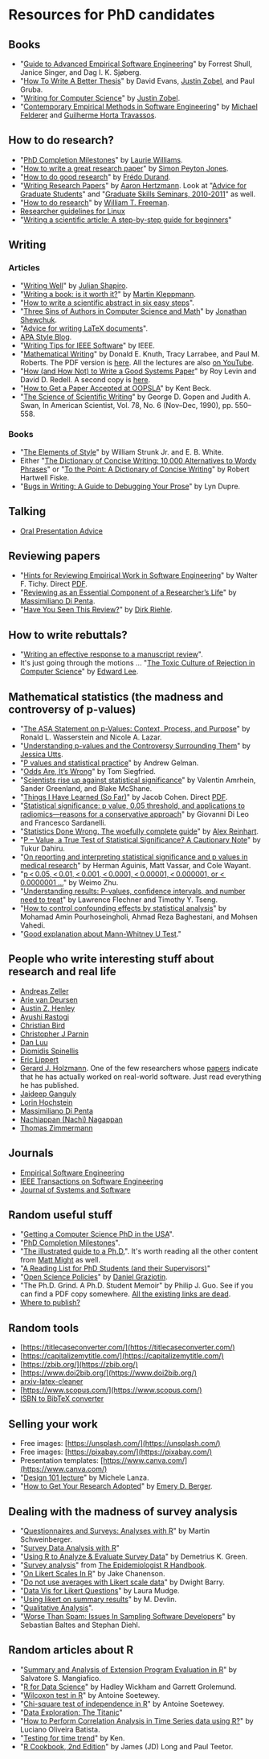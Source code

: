 # Resources for PhD candidates

## Books

* "[Guide to Advanced Empirical Software Engineering](https://www.amazon.com/Guide-Advanced-Empirical-Software-Engineering/dp/184800043X)" by Forrest Shull, Janice Singer, and Dag I. K. Sjøberg.
* "[How To Write A Better Thesis](https://www.amazon.com/Write-Better-Thesis-David-Evans/dp/3319042858/)" by David Evans, [Justin Zobel](https://www.mup.com.au/authors/justin-zobel), and Paul Gruba.
* "[Writing for Computer Science](https://www.amazon.com/Writing-Computer-Science-Justin-Zobel/dp/144716640X/)" by [Justin Zobel](https://www.mup.com.au/authors/justin-zobel).
* "[Contemporary Empirical Methods in Software Engineering](https://www.amazon.com/gp/product/3030324885/)" by [Michael Felderer](http://mfelderer.at/) and [Guilherme Horta Travassos](https://www.cos.ufrj.br/~ght/).

## How to do research?

* "[PhD Completion Milestones](https://collaboration.csc.ncsu.edu/laurie/PhD.html)" by [Laurie Williams](https://collaboration.csc.ncsu.edu/laurie/).
* "[How to write a great research paper](https://www.microsoft.com/en-us/research/academic-program/write-great-research-paper/)" by [Simon Peyton Jones](https://www.microsoft.com/en-us/research/people/simonpj/).
* "[How to do good research](https://people.csail.mit.edu/fredo/DoGoodResearch.pdf)" by [Frédo Durand](https://people.csail.mit.edu/fredo/student.html).
* "[Writing Research Papers](https://www.dgp.toronto.edu/~hertzman/courses/gradSkills/2010/writing.pdf)" by [Aaron Hertzmann](https://www.dgp.toronto.edu/~hertzman/). Look at "[Advice for Graduate Students](https://www.dgp.toronto.edu/~hertzman/advice/)" and "[Graduate Skills Seminars, 2010-2011](http://www.dgp.toronto.edu/~hertzman/courses/gradSkills/2010/)" as well.
* "[How to do research](https://people.csail.mit.edu/billf/publications/How_To_Do_Research.pdf)" by [William T. Freeman](https://billf.mit.edu/).
* [Researcher guidelines for Linux](https://www.kernel.org/doc/html/latest/process/researcher-guidelines.html)
* "[Writing a scientific article: A step-by-step guide for beginners](https://www.sciencedirect.com/science/article/pii/S1878764915001606)"

## Writing

### Articles

* "[Writing Well](https://www.julian.com/guide/write/first-draft)" by [Julian Shapiro](https://www.julian.com/).
* "[Writing a book: is it worth it?](https://martin.kleppmann.com/2020/09/29/is-book-writing-worth-it.html)" by [Martin Kleppmann](https://martin.kleppmann.com/).
* "[How to write a scientific abstract in six easy steps](https://www.easterbrook.ca/steve/2010/01/how-to-write-a-scientific-abstract-in-six-easy-steps/)".
* "[Three Sins of Authors in Computer Science and Math](http://www.cs.cmu.edu/~jrs/sins.html)" by [Jonathan Shewchuk](http://www.cs.cmu.edu/~jrs/).
* "[Advice for writing LaTeX documents](https://github.com/dspinellis/latex-advice)".
* [APA Style Blog](https://apastyle.apa.org/blog).
* "[Writing Tips for IEEE Software](https://www.computer.org/csdl/magazine/so/write-for-us/14426)" by IEEE.
* "[Mathematical Writing](https://www.amazon.com/Mathematical-Writing-Association-America-Notes/dp/088385063X)" by Donald E. Knuth, Tracy Larrabee, and Paul M. Roberts. The PDF version is [here](https://jmlr.csail.mit.edu/reviewing-papers/knuth_mathematical_writing.pdf). All the lectures are also [on YouTube](https://www.youtube.com/playlist?list=PLOdeqCXq1tXihn5KmyB2YTOqgxaUkcNYG).
* "[How (and How Not) to Write a Good Systems Paper](https://www.usenix.org/legacy/events/samples/submit/advice.html)" by Roy Levin and David D. Redell. A second copy is [here](https://www.usenix.org/conference/osdi12/guidelines-authors).
* "[How to Get a Paper Accepted at OOPSLA](https://plg.uwaterloo.ca/~migod/research/beckOOPSLA.html)" by Kent Beck.
* "[The Science of Scientific Writing](https://www.usenix.org/sites/default/files/gopen_and_swan_science_of_scientific_writing.pdf)" by George D. Gopen and Judith A. Swan, In American Scientist, Vol. 78, No. 6 (Nov–Dec, 1990), pp. 550–558.

### Books

* "[The Elements of Style](https://www.amazon.com/Elements-Style-Fourth-William-Strunk/dp/020530902X)" by  William Strunk Jr. and E. B. White.
* Either "[The Dictionary of Concise Writing: 10,000 Alternatives to Wordy Phrases](https://www.amazon.com/Dictionary-Concise-Writing-Alternatives-Phrases/dp/0966517660)" or "[To the Point: A Dictionary of Concise Writing](https://www.amazon.com/Point-Dictionary-Concise-Writing/dp/0393347176)" by Robert Hartwell Fiske.
* "[Bugs in Writing: A Guide to Debugging Your Prose](https://www.amazon.com/BUGS-Writing-Revised-Guide-Debugging/dp/020137921X)" by Lyn Dupre.

## Talking

* [Oral Presentation Advice](https://pages.cs.wisc.edu/~markhill/conference-talk.html)

## Reviewing papers

* "[Hints for Reviewing Empirical Work in Software Engineering](https://dl.acm.org/doi/10.1023/A%3A1009844119158)" by Walter F. Tichy. Direct [PDF](https://selab.netlab.uky.edu/homepage/papers/tichy-overview.pdf).
* "[Reviewing as an Essential Component of a Researcher’s Life](https://www.dropbox.com/s/cst1m0t7e48chz0/Reviewing.pdf?dl=0#)" by [Massimiliano Di Penta](https://mdipenta.github.io/).
* "[Have You Seen This Review?](https://profriehle.com/2022/11/12/have-you-seen-this-review/)" by [Dirk Riehle](https://profriehle.com/).

## How to write rebuttals?

* "[Writing an effective response to a manuscript review](https://www.journals.uchicago.edu/doi/full/10.1086/688886)".
* It's just going through the motions ... "[The Toxic Culture of Rejection in Computer Science](https://sigbed.org/2022/08/22/the-toxic-culture-of-rejection-in-computer-science/)" by [Edward Lee](https://ptolemy.berkeley.edu/~eal/index.html).

## Mathematical statistics (the madness and controversy of p-values)

* "[The ASA Statement on p-Values: Context, Process, and Purpose](https://www.tandfonline.com/doi/full/10.1080/00031305.2016.1154108)" by Ronald L. Wasserstein and Nicole A. Lazar.
* "[Understanding p-values and the Controversy Surrounding Them](https://www.ics.uci.edu/~jutts/UnderstandingP-Values)" by [Jessica Utts](https://www.ics.uci.edu/~jutts/).
* "[P values and statistical practice](https://journals.lww.com/epidem/Fulltext/2013/01000/Commentary__P__Values_and_Statistical_Practice.10.aspx)" by Andrew Gelman.
* "[Odds Are, It’s Wrong](https://www.sciencenews.org/article/odds-are-its-wrong)" by Tom Siegfried.
* "[Scientists rise up against statistical significance](https://www.nature.com/articles/d41586-019-00857-9)" by Valentin Amrhein, Sander Greenland, and Blake McShane.
* "[Things I Have Learned (So Far)](https://doi.apa.org/doiLanding?doi=10.1037%2F0003-066X.45.12.1304)" by Jacob Cohen. Direct [PDF](https://tech.me.holycross.edu/files/2015/03/Cohen_1990.pdf).
* "[Statistical significance: p value, 0.05 threshold, and applications to radiomics—reasons for a conservative approach](https://eurradiolexp.springeropen.com/articles/10.1186/s41747-020-0145-y)" by Giovanni Di Leo and Francesco Sardanelli.
* "[Statistics Done Wrong. The woefully complete guide](https://www.statisticsdonewrong.com/)" by [Alex Reinhart](https://www.refsmmat.com/).
* "[P – Value, a True Test of Statistical Significance? A Cautionary Note](https://www.ncbi.nlm.nih.gov/pmc/articles/PMC4111019/)" by Tukur Dahiru.
* "[On reporting and interpreting statistical significance and p values in medical research](https://www.ncbi.nlm.nih.gov/pmc/articles/PMC8005799/)" by Herman Aguinis, Matt Vassar, and Cole Wayant.
* "[p < 0.05, < 0.01, < 0.001, < 0.0001, < 0.00001, < 0.000001, or < 0.0000001 …](https://www.ncbi.nlm.nih.gov/pmc/articles/PMC6191982/)" by Weimo Zhu.
* "[Understanding results: P-values, confidence intervals, and number need to treat](https://www.ncbi.nlm.nih.gov/pmc/articles/PMC3263226/)" by Lawrence Flechner and Timothy Y. Tseng.
* "[How to control confounding effects by statistical analysis](https://www.ncbi.nlm.nih.gov/pmc/articles/PMC4017459/)" by Mohamad Amin Pourhoseingholi, Ahmad Reza Baghestani, and Mohsen Vahedi.
* "[Good explanation about Mann-Whitney U Test](https://statistics.laerd.com/spss-tutorials/mann-whitney-u-test-using-spss-statistics.php)."

## People who write interesting stuff about research and real life

* [Andreas Zeller](https://andreas-zeller.info/)
* [Arie van Deursen](https://avandeursen.com/)
* [Austin Z. Henley](https://austinhenley.com/)
* [Ayushi Rastogi](https://ayushirastogi.github.io/)
* [Christian Bird](https://www.microsoft.com/en-us/research/people/cbird/)
* [Christopher J Parnin](https://www.chrisparnin.me/)
* [Dan Luu](https://danluu.com/)
* [Diomidis Spinellis](https://www.spinellis.gr/index.html.var)
* [Eric Lippert](https://ericlippert.com/)
* [Gerard J. Holzmann](https://spinroot.com/gerard/). One of the few researchers whose [papers](https://spinroot.com/gerard/pubs.html) indicate that he has actually worked on real-world software. Just read everything he has published.
* [Jaideep Ganguly](https://jganguly.github.io/)
* [Lorin Hochstein](http://lorinhochstein.org/)
* [Massimiliano Di Penta](https://mdipenta.github.io/)
* [Nachiappan (Nachi) Nagappan](https://nachinagappan.github.io/)
* [Thomas Zimmermann](https://thomas-zimmermann.com/)

## Journals

* [Empirical Software Engineering](https://www.springer.com/journal/10664)
* [IEEE Transactions on Software Engineering](https://ieeexplore.ieee.org/xpl/RecentIssue.jsp?punumber=32)
* [Journal of Systems and Software](https://www.sciencedirect.com/journal/journal-of-systems-and-software)

## Random useful stuff

* "[Getting a Computer Science PhD in the USA](https://parentheticallyspeaking.org/articles/us-cs-phd-faq/)".
* "[PhD Completion Milestones](https://collaboration.csc.ncsu.edu/laurie/PhD.html)".
* "[The illustrated guide to a Ph.D.](https://matt.might.net/articles/phd-school-in-pictures/)". It's worth reading all the other content from [Matt Might](https://matt.might.net/) as well.
* "[A Reading List for PhD Students (and their Supervisors)](https://www2.dmst.aueb.gr/dds/res/phd/bib.htm)"
* "[Open Science Policies](https://conf.researchr.org/track/icse-2021/icse-2021-open-science-policies)" by [Daniel Graziotin](https://ineed.coffee/).
* "The Ph.D. Grind. A Ph.D. Student Memoir" by Philip J. Guo. See if you can find a PDF copy somewhere. [All the existing links are dead](https://news.ycombinator.com/item?id=17494273).
* [Where to publish?](https://giasuddin.ca/publications/)

## Random tools

* [https://titlecaseconverter.com/](https://titlecaseconverter.com/)
* [https://capitalizemytitle.com/](https://capitalizemytitle.com/)
* [https://zbib.org/](https://zbib.org/)
* [https://www.doi2bib.org/](https://www.doi2bib.org/)
* [arxiv-latex-cleaner](https://github.com/google-research/arxiv-latex-cleaner)
* [https://www.scopus.com/](https://www.scopus.com/)
* [ISBN to BibTeX converter](https://www.bibtex.com/c/isbn-to-bibtex-converter/)

## Selling your work

* Free images: [https://unsplash.com/](https://unsplash.com/)
* Free images: [https://pixabay.com/](https://pixabay.com/)
* Presentation templates: [https://www.canva.com/](https://www.canva.com/)
* "[Design 101 lecture](https://www.youtube.com/watch?v=okZeimABw7w)" by Michele Lanza.
* "[How to Get Your Research Adopted](https://slideslive.com/38986031/how-to-get-your-research-adopted)" by [Emery D. Berger](https://emeryberger.com/).

## Dealing with the madness of survey analysis

* "[Questionnaires and Surveys: Analyses with R](https://ladal.edu.au/surveys.html)" by Martin Schweinberger.
* "[Survey Data Analysis with R](https://stats.oarc.ucla.edu/r/seminars/survey-data-analysis-with-r/)"
* "[Using R to Analyze & Evaluate Survey Data](https://datascienceplus.com/using-r-to-analyze-evaluate-survey-data-part-1/)" by Demetrius K. Green.
* "[Survey analysis](https://epirhandbook.com/en/survey-analysis.html)" from [The Epidemiologist R Handbook](https://epirhandbook.com/en/index.html).
* "[On Likert Scales In R](https://jakec007.github.io/2021-06-23-R-likert/)" by Jake Chanenson.
* "[Do not use averages with Likert scale data](https://bookdown.org/Rmadillo/likert/)" by Dwight Barry.
* "[Data Vis for Likert Questions](https://lmudge13.github.io/sample_code/likert_graphs.html)" by Laura Mudge.
* "[Using likert on summary results](https://rpubs.com/m_dev/likert_summary)" by M. Devlin.
* "[Qualitative Analysis](https://courses.lumenlearning.com/suny-hccc-research-methods/chapter/chapter-13-qualitative-analysis/)".
* "[Worse Than Spam: Issues In Sampling Software Developers](https://dl.acm.org/doi/10.1145/2961111.2962628)" by Sebastian Baltes and Stephan Diehl.

## Random articles about R

* "[Summary and Analysis of Extension Program Evaluation in R](https://rcompanion.org/handbook/index.html)" by Salvatore S. Mangiafico.
* "[R for Data Science](https://r4ds.had.co.nz/index.html)" by Hadley Wickham and Garrett Grolemund.
* "[Wilcoxon test in R](https://statsandr.com/blog/wilcoxon-test-in-r-how-to-compare-2-groups-under-the-non-normality-assumption/)" by Antoine Soetewey.
* "[Chi-square test of independence in R](https://statsandr.com/blog/chi-square-test-of-independence-in-r/)" by Antoine Soetewey.
* "[Data Exploration: The Titanic](https://bio304-class.github.io/bio304-fall2017/data-story-titanic.html)"
* "[How to Perform Correlation Analysis in Time Series data using R?](https://www.lobdata.com.br/2020/09/15/how-to-perform-correlation-analysis-in-time-series-data-using-r/)" by Luciano Oliveira Batista.
* "[Testing for time trend](http://ritsokiguess.site/docs/2017/12/16/testing-for-time-trend/)" by Ken.
* "[R Cookbook, 2nd Edition](https://rc2e.com/index.html)" by James (JD) Long and Paul Teetor.

